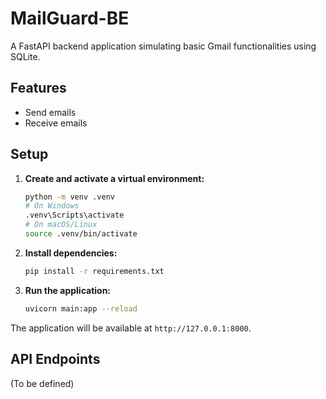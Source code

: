 # MailGuard-BE

A FastAPI backend application simulating basic Gmail functionalities using SQLite.

## Features

- Send emails
- Receive emails

## Setup

1.  **Create and activate a virtual environment:**
    ```bash
    python -m venv .venv
    # On Windows
    .venv\Scripts\activate
    # On macOS/Linux
    source .venv/bin/activate
    ```

2.  **Install dependencies:**
    ```bash
    pip install -r requirements.txt
    ```

3.  **Run the application:**
    ```bash
    uvicorn main:app --reload
    ```

The application will be available at `http://127.0.0.1:8000`.

## API Endpoints

(To be defined)